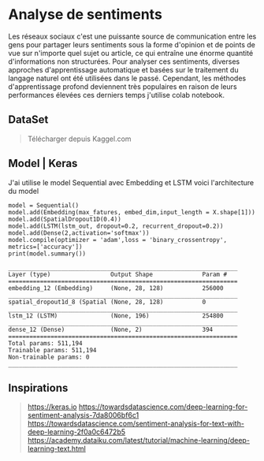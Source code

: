 # Analyse de sentiments 

Les réseaux sociaux c'est une puissante source de communication entre les gens pour partager leurs sentiments sous la forme d'opinion et de points de vue sur n'importe quel sujet ou article, ce qui entraîne une énorme quantité d'informations non structurées. Pour analyser ces sentiments, diverses approches d'apprentissage automatique et basées sur le traitement du langage naturel ont été utilisées dans le passé. Cependant, les méthodes d'apprentissage profond deviennent très populaires en raison de leurs performances élevées ces derniers temps j'utilise colab notebook.

## DataSet 
 

 > Télécharger depuis Kaggel.com
 
## Model | Keras
 
 J'ai utilise le model Sequential avec Embedding et LSTM voici l'architecture du model 
 
 ```
 model = Sequential()
model.add(Embedding(max_fatures, embed_dim,input_length = X.shape[1]))
model.add(SpatialDropout1D(0.4))
model.add(LSTM(lstm_out, dropout=0.2, recurrent_dropout=0.2))
model.add(Dense(2,activation='softmax'))
model.compile(optimizer = 'adam',loss = 'binary_crossentropy', metrics=['accuracy'])
print(model.summary())

_________________________________________________________________
Layer (type)                 Output Shape              Param #   
=================================================================
embedding_12 (Embedding)     (None, 28, 128)           256000    
_________________________________________________________________
spatial_dropout1d_8 (Spatial (None, 28, 128)           0         
_________________________________________________________________
lstm_12 (LSTM)               (None, 196)               254800    
_________________________________________________________________
dense_12 (Dense)             (None, 2)                 394       
=================================================================
Total params: 511,194
Trainable params: 511,194
Non-trainable params: 0
_________________________________________________________________
 ```
 
 ## Inspirations
 
 > https://keras.io
 > https://towardsdatascience.com/deep-learning-for-sentiment-analysis-7da8006bf6c1
 > https://towardsdatascience.com/sentiment-analysis-for-text-with-deep-learning-2f0a0c6472b5
 > https://academy.dataiku.com/latest/tutorial/machine-learning/deep-learning-text.html

